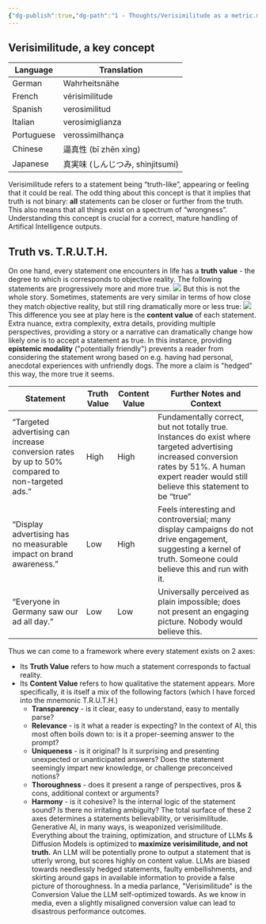 ```yaml
---
{"dg-publish":true,"dg-path":"1 - Thoughts/Verisimilitude as a metric.md","permalink":"/1-thoughts/verisimilitude-as-a-metric/","noteIcon":"2","created":"2025-04-12T13:36:54.927+02:00","updated":"2025-04-12T14:55:58.400+02:00"}
---
```


## Verisimilitude, a key concept
| Language   | Translation              |
| ---------- | ------------------------ |
| German     | Wahrheitsnähe            |
| French     | vérisimilitude           |
| Spanish    | verosimilitud            |
| Italian    | verosimiglianza          |
| Portuguese | verossimilhança          |
| Chinese    | 逼真性 (bī zhēn xìng)       |
| Japanese   | 真実味 (しんじつみ, shinjitsumi) |

Verisimilitude refers to a statement being “truth-like”, appearing or feeling that it could be real.
The odd thing about this concept is that it implies that truth is not binary: **all** statements can be closer or further from the truth.
This also means that all things exist on a spectrum of “wrongness”. Understanding this concept is crucial for a correct, mature handling of Artifical Intelligence outputs.
## Truth vs. T.R.U.T.H.
On one hand, every statement one encounters in life has a **truth value** - the degree to which is corresponds to objective reality. The following statements are progressively more and more true.
![](https://documents.lucid.app/documents/b2f58461-62e6-4551-b400-83a09740f8bd/pages/0_0?a=643&x=635&y=1975&w=1446&h=88&store=1&accept=image%2F*&auth=LCA%204e70f2f281db1e070fca5e86b0764d4cd1d4db440748bf2762e39bae2c172101-ts%3D1741360197)
But this is not the whole story. Sometimes, statements are very similar in terms of how close they match objective reality, but still ring dramatically more or less true:
![](https://documents.lucid.app/documents/b2f58461-62e6-4551-b400-83a09740f8bd/pages/0_0?a=655&x=619&y=2290&w=1484&h=87&store=1&accept=image%2F*&auth=LCA%20613a3e35650d30a49a095a30d2d63f64695b5f9d513214862597e96fbf303867-ts%3D1741360197)
This difference you see at play here is the **content value** of each statement.  Extra nuance, extra complexity, extra details, providing multiple perspectives, providing a story or a narrative can dramatically change how likely one is to accept a statement as true.
In this instance, providing **epistemic modality** ("potentially friendly") prevents a reader from considering the statement wrong based on e.g. having had personal, anecdotal experiences with unfriendly dogs. The more a claim is "hedged" this way, the more true it seems.

| Statement                                                                                       | Truth Value | Content Value | Further Notes and Context                                                                                                                                                                           |
| ----------------------------------------------------------------------------------------------- | ----------- | ------------- | --------------------------------------------------------------------------------------------------------------------------------------------------------------------------------------------------- |
| “Targeted advertising can increase conversion rates by up to 50% compared to non-targeted ads.” | High        | High          | Fundamentally correct, but not totally true. Instances do exist where targeted advertising increased conversion rates by 51%. A human expert reader would still believe this statement to be “true” |
| “Display advertising has no measurable impact on brand awareness.”                              | Low         | High          | Feels interesting and controversial; many display campaigns do not drive engagement, suggesting a kernel of truth. Someone could believe this and run with it.                                      |
| “Everyone in Germany saw our ad all day.”                                                       | Low         | Low           | Universally perceived as plain impossible; does not present an engaging picture. Nobody would believe this.                                                                                         |

Thus we can come to a framework where every statement exists on 2 axes:
- Its **Truth Value** refers to how much a statement corresponds to factual reality.
- Its **Content Value** refers to how qualitative the statement appears. More specifically, it is itself a mix of the following factors (which I have forced into the mnemonic T.R.U.T.H.)
	- **Transparency** - is it clear, easy to understand, easy to mentally parse?
	- **Relevance** - is it what a reader is expecting? In the context of AI, this most often boils down to: is it a proper-seeming answer to the prompt?
	- **Uniqueness** - is it original? Is it surprising and presenting unexpected or unanticipated answers? Does the statement seemingly impart new knowledge, or challenge preconceived notions?
	- **Thoroughness** - does it present a range of perspectives, pros & cons, additional context or arguments?
	- **Harmony** - is it cohesive? Is the internal logic of the statement sound? Is there no irritating ambiguity?
The total surface of these 2 axes determines a statements believability, or verisimilitude.
Generative AI, in many ways, is weaponized verisimilitude. Everything about the training, optimization, and structure of LLMs & Diffusion Models is optimized to **maximize verisimilitude, and not truth.**
An LLM will be potentially prone to output a statement that is utterly wrong, but scores highly on content value. LLMs are biased towards needlessly hedged statements, faulty embellishments, and skirting around gaps in available information to provide a false picture of thoroughness. 
In a media parlance, "Verisimilitude" is the Conversion Value the LLM self-optimized towards. As we know in media, even a slightly misaligned conversion value can lead to disastrous performance outcomes. 